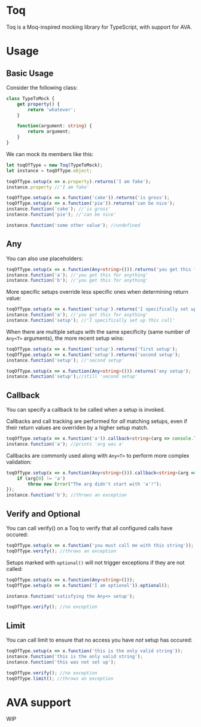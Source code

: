 # Toq
Toq is a Moq-inspired mocking library for TypeScript, with support for AVA.

# Usage

## Basic Usage
Consider the following class:
```typescript
class TypeToMock {
    get property() { 
        return 'whatever'; 
    }

    function(argument: string) {
        return argument;
    }
}
```

We can mock its members like this:
```typescript
let toqOfType = new Toq(TypeToMock);
let instance = toqOfType.object;

toqOfType.setup(x => x.property).returns('I am fake');
instance.property //'I am fake'

toqOfType.setup(x => x.function('cake')).returns('is gross');
toqOfType.setup(x => x.function('pie')).returns('can be nice');
instance.function('cake'); //'is gross'
instance.function('pie'); //'can be nice'

instance.function('some other value'); //undefined
```

## Any
You can also use placeholders:
```typescript
toqOfType.setup(x => x.function(Any<string>())).returns('you get this for anything');
instance.function('a'); //'you get this for anything'
instance.function('b'); //'you get this for anything'
```
More specific setups override less specific ones when determining return value:
```typescript
toqOfType.setup(x => x.function('setup').returns('I specifically set up this call');
instance.function('a'); //'you get this for anything'
instance.function('setup'); //'I specifically set up this call'
```
When there are multiple setups with the same specificity (same number of `Any<T>` arguments), the more recent setup wins:
```typescript
toqOfType.setup(x => x.function('setup').returns('first setup');
toqOfType.setup(x => x.function('setup').returns('second setup');
instance.function('setup'); //'second setup'

toqOfType.setup(x => x.function(Any<string>())).returns('any setup');
instance.function('setup');//still 'second setup'
```

## Callback
You can specify a callback to be called when a setup is invoked.

Callbacks and call tracking are performed for *all* matching setups, even if their return values are overriden by a higher setup match.
```typescript
toqOfType.setup(x => x.function('a')).callback<string>(arg => console.log(`arg was ${arg}`));
instance.function('a'); //prints 'arg was a'
```
Callbacks are commonly used along with `Any<T>` to perform more complex validation:
```typescript
toqOfType.setup(x => x.function(Any<string>())).callback<string>(arg => {
    if (arg[0] != 'a')
        throw new Error("The arg didn't start with 'a'!");
});
instance.function('b'); //throws an exception
```

## Verify and Optional
You can call verify() on a Toq to verify that all configured calls have occured:
```typescript
toqOfType.setup(x => x.function('you must call me with this string'));
toqOfType.verify(); //throws an exception
```
Setups marked with `optional()` will not trigger exceptions if they are not called:
```typescript
toqOfType.setup(x => x.function(Any<string>()));
toqOfType.setup(x => x.function('I am optional')).optional();

instance.function('satisfying the Any<> setup');

toqOfType.verify(); //no exception
```

## Limit
You can call limit to ensure that no access you have *not* setup has occured:
```typescript
toqOfType.setup(x => x.function('this is the only valid string'));
instance.function('this is the only valid string');
instance.function('this was not set up');

toqOfType.verify(); //no exception
toqOfType.limit(); //throws an exception
```

# AVA support
WIP